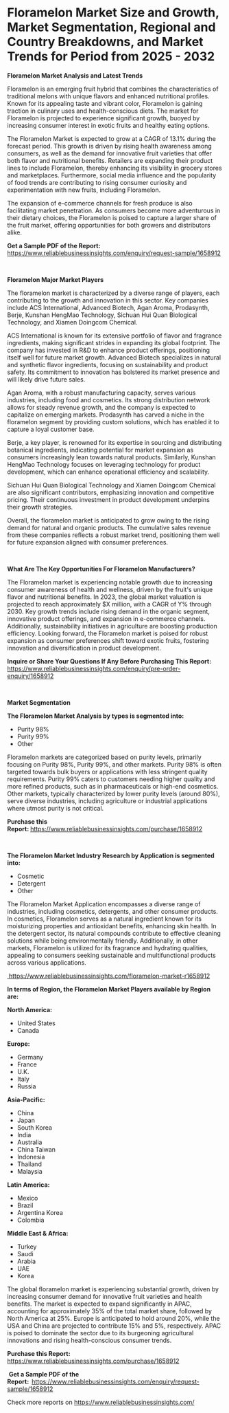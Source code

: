 <p><h1>Floramelon Market Size and Growth, Market Segmentation, Regional and Country Breakdowns, and Market Trends for Period from 2025 -  2032</h1></p><p><strong>Floramelon Market Analysis and Latest Trends</strong></p>
<p><p>Floramelon is an emerging fruit hybrid that combines the characteristics of traditional melons with unique flavors and enhanced nutritional profiles. Known for its appealing taste and vibrant color, Floramelon is gaining traction in culinary uses and health-conscious diets. The market for Floramelon is projected to experience significant growth, buoyed by increasing consumer interest in exotic fruits and healthy eating options.</p><p>The Floramelon Market is expected to grow at a CAGR of 13.1% during the forecast period. This growth is driven by rising health awareness among consumers, as well as the demand for innovative fruit varieties that offer both flavor and nutritional benefits. Retailers are expanding their product lines to include Floramelon, thereby enhancing its visibility in grocery stores and marketplaces. Furthermore, social media influence and the popularity of food trends are contributing to rising consumer curiosity and experimentation with new fruits, including Floramelon.</p><p>The expansion of e-commerce channels for fresh produce is also facilitating market penetration. As consumers become more adventurous in their dietary choices, the Floramelon is poised to capture a larger share of the fruit market, offering opportunities for both growers and distributors alike.</p></p>
<p><strong>Get a Sample PDF of the Report:&nbsp;</strong> <a href="https://www.reliablebusinessinsights.com/enquiry/request-sample/1658912?utm_campaign=2224&utm_medium=2&utm_source=Github&utm_content=ia&utm_term=31032025&utm_id=floramelon">https://www.reliablebusinessinsights.com/enquiry/request-sample/1658912</a></p>
<p>&nbsp;</p>
<p><strong>Floramelon Major Market Players</strong></p>
<p><p>The floramelon market is characterized by a diverse range of players, each contributing to the growth and innovation in this sector. Key companies include ACS International, Advanced Biotech, Agan Aroma, Prodasynth, Berje, Kunshan HengMao Technology, Sichuan Hui Quan Biological Technology, and Xiamen Doingcom Chemical.</p><p>ACS International is known for its extensive portfolio of flavor and fragrance ingredients, making significant strides in expanding its global footprint. The company has invested in R&D to enhance product offerings, positioning itself well for future market growth. Advanced Biotech specializes in natural and synthetic flavor ingredients, focusing on sustainability and product safety. Its commitment to innovation has bolstered its market presence and will likely drive future sales.</p><p>Agan Aroma, with a robust manufacturing capacity, serves various industries, including food and cosmetics. Its strong distribution network allows for steady revenue growth, and the company is expected to capitalize on emerging markets. Prodasynth has carved a niche in the floramelon segment by providing custom solutions, which has enabled it to capture a loyal customer base.</p><p>Berje, a key player, is renowned for its expertise in sourcing and distributing botanical ingredients, indicating potential for market expansion as consumers increasingly lean towards natural products. Similarly, Kunshan HengMao Technology focuses on leveraging technology for product development, which can enhance operational efficiency and scalability.</p><p>Sichuan Hui Quan Biological Technology and Xiamen Doingcom Chemical are also significant contributors, emphasizing innovation and competitive pricing. Their continuous investment in product development underpins their growth strategies.</p><p>Overall, the floramelon market is anticipated to grow owing to the rising demand for natural and organic products. The cumulative sales revenue from these companies reflects a robust market trend, positioning them well for future expansion aligned with consumer preferences.</p></p>
<p>&nbsp;</p>
<p><strong>What Are The Key Opportunities For Floramelon Manufacturers?</strong></p>
<p><p>The Floramelon market is experiencing notable growth due to increasing consumer awareness of health and wellness, driven by the fruit's unique flavor and nutritional benefits. In 2023, the global market valuation is projected to reach approximately $X million, with a CAGR of Y% through 2030. Key growth trends include rising demand in the organic segment, innovative product offerings, and expansion in e-commerce channels. Additionally, sustainability initiatives in agriculture are boosting production efficiency. Looking forward, the Floramelon market is poised for robust expansion as consumer preferences shift toward exotic fruits, fostering innovation and diversification in product development.</p></p>
<p><strong>Inquire or Share Your Questions If Any Before Purchasing This Report:</strong> <a href="https://www.reliablebusinessinsights.com/enquiry/pre-order-enquiry/1658912?utm_campaign=2224&utm_medium=2&utm_source=Github&utm_content=ia&utm_term=31032025&utm_id=floramelon">https://www.reliablebusinessinsights.com/enquiry/pre-order-enquiry/1658912</a></p>
<p>&nbsp;</p>
<p><strong>Market Segmentation</strong></p>
<p><strong>The Floramelon Market Analysis by types is segmented into:</strong></p>
<p><ul><li>Purity 98%</li><li>Purity 99%</li><li>Other</li></ul></p>
<p><p>Floramelon markets are categorized based on purity levels, primarily focusing on Purity 98%, Purity 99%, and other markets. Purity 98% is often targeted towards bulk buyers or applications with less stringent quality requirements. Purity 99% caters to customers needing higher quality and more refined products, such as in pharmaceuticals or high-end cosmetics. Other markets, typically characterized by lower purity levels (around 80%), serve diverse industries, including agriculture or industrial applications where utmost purity is not critical.</p></p>
<p><strong>Purchase this Report:&nbsp;</strong><a href="https://www.reliablebusinessinsights.com/purchase/1658912?utm_campaign=2224&utm_medium=2&utm_source=Github&utm_content=ia&utm_term=31032025&utm_id=floramelon">https://www.reliablebusinessinsights.com/purchase/1658912</a></p>
<p>&nbsp;</p>
<p><strong>The Floramelon Market Industry Research by Application is segmented into:</strong></p>
<p><ul><li>Cosmetic</li><li>Detergent</li><li>Other</li></ul></p>
<p><p>The Floramelon Market Application encompasses a diverse range of industries, including cosmetics, detergents, and other consumer products. In cosmetics, Floramelon serves as a natural ingredient known for its moisturizing properties and antioxidant benefits, enhancing skin health. In the detergent sector, its natural compounds contribute to effective cleaning solutions while being environmentally friendly. Additionally, in other markets, Floramelon is utilized for its fragrance and hydrating qualities, appealing to consumers seeking sustainable and multifunctional products across various applications.</p></p>
<p><a href="https://www.reliablebusinessinsights.com/floramelon-market-r1658912?utm_campaign=2224&utm_medium=2&utm_source=Github&utm_content=ia&utm_term=31032025&utm_id=floramelon">&nbsp;https://www.reliablebusinessinsights.com/floramelon-market-r1658912</a></p>
<p><strong>In terms of Region, the Floramelon Market Players available by Region are:</strong></p>
<p>
    <p> <strong> North America: </strong>
        <ul>
            <li>United States</li>
            <li>Canada</li>
        </ul>
        </p> 
    <p> <strong> Europe: </strong>
        <ul>
            <li>Germany</li>
            <li>France</li>
            <li>U.K.</li>
            <li>Italy</li>
            <li>Russia</li>
        </ul>
        </p> 
    <p> <strong> Asia-Pacific: </strong>
        <ul>
            <li>China</li>
            <li>Japan</li>
            <li>South Korea</li>
            <li>India</li>
            <li>Australia</li>
            <li>China Taiwan</li>
            <li>Indonesia</li>
            <li>Thailand</li>
            <li>Malaysia</li>
        </ul>
        </p> 
    <p> <strong> Latin America: </strong>
        <ul>
            <li>Mexico</li>
            <li>Brazil</li>
            <li>Argentina Korea</li>
            <li>Colombia</li>
        </ul>
        </p> 
    <p> <strong> Middle East & Africa: </strong>
        <ul>
            <li>Turkey</li>
            <li>Saudi</li>
            <li>Arabia</li>
            <li>UAE</li>
            <li>Korea</li>
        </ul>
    </p>
    </p>
<p><p>The global floramelon market is experiencing substantial growth, driven by increasing consumer demand for innovative fruit varieties and health benefits. The market is expected to expand significantly in APAC, accounting for approximately 35% of the total market share, followed by North America at 25%. Europe is anticipated to hold around 20%, while the USA and China are projected to contribute 15% and 5%, respectively. APAC is poised to dominate the sector due to its burgeoning agricultural innovations and rising health-conscious consumer trends.</p></p>
<p><strong>Purchase this Report: </strong><a href="https://www.reliablebusinessinsights.com/purchase/1658912?utm_campaign=2224&utm_medium=2&utm_source=Github&utm_content=ia&utm_term=31032025&utm_id=floramelon">https://www.reliablebusinessinsights.com/purchase/1658912</a></p>
<p>&nbsp;<strong>Get a Sample PDF of the Report:&nbsp;&nbsp;</strong><a href="https://www.reliablebusinessinsights.com/enquiry/request-sample/1658912?utm_campaign=2224&utm_medium=2&utm_source=Github&utm_content=ia&utm_term=31032025&utm_id=floramelon">https://www.reliablebusinessinsights.com/enquiry/request-sample/1658912</a></p>
<p><strong></strong></p>
<p>Check more reports on <a href="https://www.reliablebusinessinsights.com/?utm_campaign=2224&utm_medium=2&utm_source=Github&utm_content=ia&utm_term=31032025&utm_id=floramelon">https://www.reliablebusinessinsights.com/</a></p>